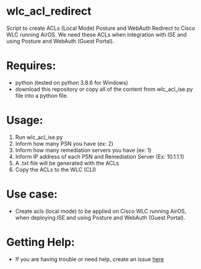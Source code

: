 
# wlc_acl_redirect
Script to create ACLs (Local Mode) Posture and WebAuth Redirect to Cisco WLC running AirOS.
We need these ACLs when integration with ISE and using Posture and WebAuth (Guest Portal).

# Requires:
- python (tested on python 3.8.6 for Windows)
- download this repository or copy all of the content from wlc_acl_ise.py file into a python file.


# Usage:
1) Run wlc_acl_ise.py
2) Inform how many PSN you have (ex: 2)
3) Inform how many remediation servers you have (ex: 1)
4) Inform IP address of each PSN and Remediation Server (Ex: 10.1.1.1)
5) A .txt file will be generated with the ACLs
6) Copy the ACLs to the WLC (CLI)

# Use case:
- Create acls (local mode) to be applied on Cisco WLC running AirOS, when deploying ISE and using Posture and WebAuth (Guest Portal).

# Getting Help:
- If you are having trouble or need help, create an issue [here](https://github.com/andreirapuru/wlc_acl_redirect/issues)
